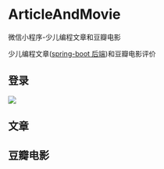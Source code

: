 # ArticleAndMovie
微信小程序-少儿编程文章和豆瓣电影

少儿编程文章([spring-boot 后端](https://github.com/BeastAndBeauty/blog))和豆瓣电影评价

## 登录
![](https://github.com/BeastAndBeauty/ArticleAndMovie/blob/paopao/pages/images/1.jpg)
## 文章

## 豆瓣电影
